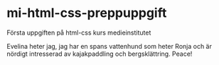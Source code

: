 # mi-html-css-preppuppgift
Första uppgiften på html-css kurs medieinstitutet

Evelina heter jag, jag har en spans vattenhund som heter Ronja och är nördigt intresserad av kajakpaddling och bergsklättring. Peace!

